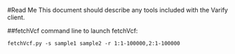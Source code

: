 #Read Me
This document should describe any tools included with the Varify client.

##fetchVcf
command line to launch fetchVcf:

`fetchVcf.py -s sample1 sample2 -r 1:1-100000,2:1-100000`